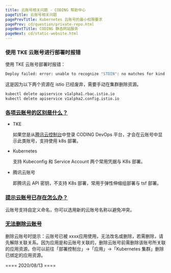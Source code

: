 ```yaml
---
title: 云账号相关问题 - CODING 帮助中心
pageTitle: 云账号相关问题
pagePrevTitle: Kubernetes 云账号的最小权限要求
pagePrev: cd/question/private-repo.html
pageNextTitle: CODING 静态网站服务
pageNext: cd/static-website.html
---
```


### 使用 TKE 云账号进行部署时报错

使用 TKE 云账号部署时报错：

```bash
Deploy failed: error: unable to recognize "STDIN": no matches for kind "Deployment" in version "apps/v1"
```

这是因为以下两个资源在 istio 已经废弃，需要手动在集群删除资源。

```bash
kubectl delete apiservice v1alpha1.rbac.istio.io
kubectl delete apiservice v1alpha2.config.istio.io
```

### [各项云账号的区别是什么？](#different)

-   TKE

    如果您是从[腾讯云控制台](https://console.cloud.tencent.com/coding)中登录 CODING DevOps 平台，才会在云账号中显示此类账号，支持使用 k8s 部署。

-   Kubernetes

    支持 Kubeconfig 和 Service Account 两个常用凭据与 K8s 部署。

-   腾讯云账号

    即腾讯云 API 密钥，不支持 K8s 部署，常用于弹性伸缩组部署与 tsf 部署。

### [提示云账号已存在怎么办？](#cloud-account-exits)

云账号支持自定义命名，你可以选用新的云账号名称以避免冲突。

### [无法删除云账号](#unable-delete)

删除云账号时提示：云账号已被 xxxx应用使用，无法改名或删除，若需删除，请先解除关联关系。因为应用是和云账号关联的，删除云账号前需删除该账号所关联的应用资源。你可以前往「部署控制台」→「应用」→「Kubernetes 集群」删除已绑定的应用资源。




==== 2020/08/13 ====
